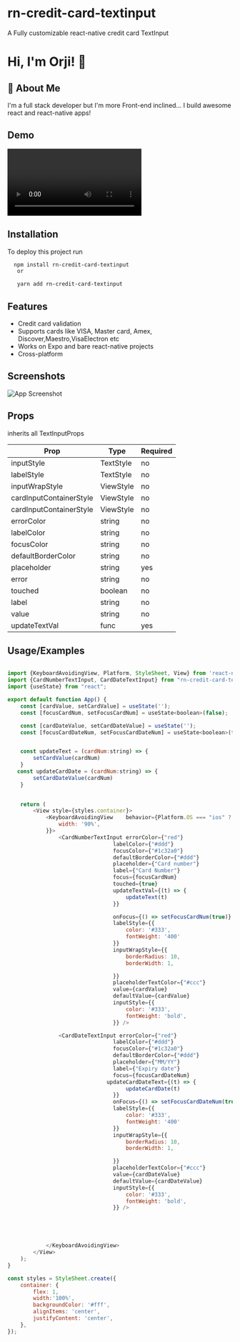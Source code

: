 
# rn-credit-card-textinput

A Fully customizable react-native credit card TextInput


# Hi, I'm Orji! 👋


## 🚀 About Me
I'm a full stack developer but I'm more Front-end inclined...
I build awesome react and react-native apps!


## Demo

![Demo](https://video.twimg.com/ext_tw_video/1484521738771783685/pu/vid/320x690/JMn941zui3CljFWo.mp4?tag=12)


## Installation

To deploy this project run

```bash
  npm install rn-credit-card-textinput
   or

   yarn add rn-credit-card-textinput
```


## Features

- Credit card validation
- Supports cards like VISA, Master card, Amex, Discover,Maestro,VisaElectron etc
- Works on Expo and bare react-native projects
- Cross-platform


## Screenshots

![App Screenshot](https://github.com/orjiAce/rn-credit-card-textinput/blob/master/Webp.net-resizeimage.png)

## Props
inherits all TextInputProps
<!-- TABLE_GENERATE_START -->

| Prop       | Type      | Required |
|------------|-----------|----------
| inputStyle | TextStyle | no       |
| labelStyle | TextStyle | no       |
| inputWrapStyle | ViewStyle | no       |
| cardInputContainerStyle | ViewStyle | no       |
| cardInputContainerStyle | ViewStyle | no       |
| errorColor | string    | no       |
| labelColor | string    | no       |
| focusColor | string    | no       |
| defaultBorderColor | string    | no       |
| placeholder | string    | yes      |
| error | string    | no       |
| touched | boolean   | no       |
| label | string    | no       |
| value | string    | no       |
| updateTextVal | func      | yes      |

<!-- TABLE_GENERATE_END -->
## Usage/Examples

```javascript

import {KeyboardAvoidingView, Platform, StyleSheet, View} from 'react-native';
import {CardNumberTextInput, CardDateTextInput} from "rn-credit-card-textinput";
import {useState} from "react";

export default function App() {
    const [cardValue, setCardValue] = useState('');
    const [focusCardNum, setFocusCardNum] = useState<boolean>(false);

    const [cardDateValue, setCardDateValue] = useState('');
    const [focusCardDateNum, setFocusCardDateNum] = useState<boolean>(false);


    const updateText = (cardNum:string) => {
        setCardValue(cardNum)
    }
   const updateCardDate = (cardNum:string) => {
        setCardDateValue(cardNum)
    }
    

    return (
        <View style={styles.container}>
            <KeyboardAvoidingView    behavior={Platform.OS === "ios" ? "padding" : "height"} style={{
                width: '90%',
            }}>
                <CardNumberTextInput errorColor={"red"}
                                 labelColor={"#ddd"}
                                 focusColor={"#1c32a0"}
                                 defaultBorderColor={"#ddd"}
                                 placeholder={"Card number"}
                                 label={"Card Number"}
                                 focus={focusCardNum}
                                 touched={true}
                                 updateTextVal={(t) => {
                                     updateText(t)
                                 }}

                                 onFocus={() => setFocusCardNum(true)}
                                 labelStyle={{
                                     color: '#333',
                                     fontWeight: '400'
                                 }}
                                 inputWrapStyle={{
                                     borderRadius: 10,
                                     borderWidth: 1,

                                 }}
                                 placeholderTextColor={"#ccc"}
                                 value={cardValue}
                                 defaultValue={cardValue}
                                 inputStyle={{
                                     color: '#333',
                                     fontWeight: 'bold',
                                 }} />

                <CardDateTextInput errorColor={"red"}
                                 labelColor={"#ddd"}
                                 focusColor={"#1c32a0"}
                                 defaultBorderColor={"#ddd"}
                                 placeholder={"MM/YY"}
                                 label={"Expiry date"}
                                 focus={focusCardDateNum}
                               updateCardDateText={(t) => {
                                     updateCardDate(t)
                                 }}
                                 onFocus={() => setFocusCardDateNum(true)}
                                 labelStyle={{
                                     color: '#333',
                                     fontWeight: '400'
                                 }}
                                 inputWrapStyle={{
                                     borderRadius: 10,
                                     borderWidth: 1,

                                 }}
                                 placeholderTextColor={"#ccc"}
                                 value={cardDateValue}
                                 defaultValue={cardDateValue}
                                 inputStyle={{
                                     color: '#333',
                                     fontWeight: 'bold',
                                 }} />





            </KeyboardAvoidingView>
        </View>
    );
}

const styles = StyleSheet.create({
    container: {
        flex: 1,
        width:'100%',
        backgroundColor: '#fff',
        alignItems: 'center',
        justifyContent: 'center',
    },
});

```


